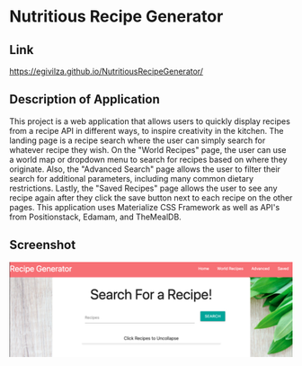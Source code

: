 # Nutritious Recipe Generator

## Link
https://egivilza.github.io/NutritiousRecipeGenerator/

## Description of Application
This project is a web application that allows users to quickly display recipes from a recipe API in different ways, to inspire creativity in the kitchen. The landing page is a recipe search where the user can simply search for whatever recipe they wish. On the "World Recipes" page, the user can use a world map or dropdown menu to search for recipes based on where they originate. Also, the "Advanced Search" page allows the user to filter their search for additional parameters, including many common dietary restrictions. Lastly, the "Saved Recipes" page allows the user to see any recipe again after they click the save button next to each recipe on the other pages. This application uses Materialize CSS Framework as well as API's from Positionstack, Edamam, and TheMealDB.

## Screenshot
![Screenshot](https://github.com/EgiVilza/NutritiousRecipeGenerator/blob/main/Assets/NRGscreenshot.png?raw=true)
